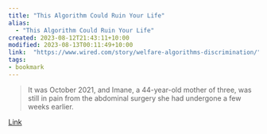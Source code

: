 ```yaml
---
title: "This Algorithm Could Ruin Your Life"
alias:
  - "This Algorithm Could Ruin Your Life"
created: 2023-08-12T21:43:11+10:00
modified: 2023-08-13T00:11:49+10:00
link:  "https://www.wired.com/story/welfare-algorithms-discrimination/"
tags:
- bookmark
---
```


> It was October 2021, and Imane, a 44-year-old mother of three, was still in pain from the abdominal surgery she had undergone a few weeks earlier.

[Link](https://www.wired.com/story/welfare-algorithms-discrimination/)